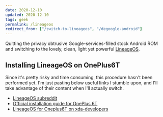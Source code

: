 ```yaml
---
date: 2020-12-10
updated: 2020-12-10
tags: geek
permalink: /lineageos
redirect_from: ["/switch-to-lineageos", "/degoogle-android"]
---
```

Quitting the privacy obtrusive Google-services-filled stock Android ROM and switching to the lovely, clean, light yet powerful [LineageOS][lineage].

## Installing LineageOS on OnePlus6T

<div class="yellow box">
	Since it's pretty risky and time consuming, this procedure hasn't been performed yet. I'm just pasting below useful links I stumble upon, and I'll take advantage of their content when I'll actually switch.
</div>

- [LineageOS subreddit](https://www.reddit.com/r/LineageOS/ "LineageOS subreddit")
- [Official installation guide for OnePlus 6T](https://wiki.lineageos.org/devices/fajita/install "LineageOS official installation guide for OnePlus 6T")
- [LineageOS for Oneplus6T on xda-developers](https://forum.xda-developers.com/t/rom-official-fajita-10-lineageos-17-1.3967254/ "LineageOS for Oneplus6T on xda-developers")

[lineage]: https://lineageos.org "LineageOS official website"